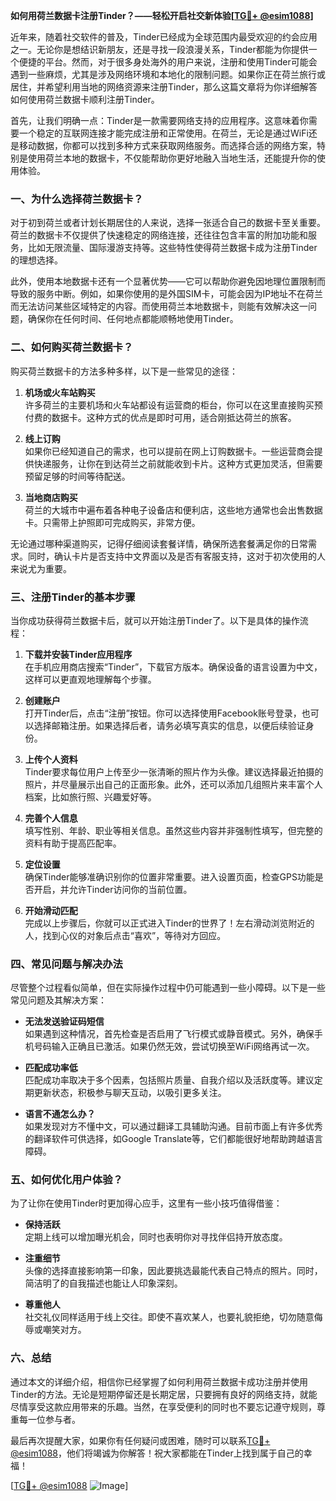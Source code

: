 **如何用荷兰数据卡注册Tinder？——轻松开启社交新体验[[TG💪+ @esim1088](https://t.me/s/esim1088)]**

近年来，随着社交软件的普及，Tinder已经成为全球范围内最受欢迎的约会应用之一。无论你是想结识新朋友，还是寻找一段浪漫关系，Tinder都能为你提供一个便捷的平台。然而，对于很多身处海外的用户来说，注册和使用Tinder可能会遇到一些麻烦，尤其是涉及网络环境和本地化的限制问题。如果你正在荷兰旅行或居住，并希望利用当地的网络资源来注册Tinder，那么这篇文章将为你详细解答如何使用荷兰数据卡顺利注册Tinder。

首先，让我们明确一点：Tinder是一款需要网络支持的应用程序。这意味着你需要一个稳定的互联网连接才能完成注册和正常使用。在荷兰，无论是通过WiFi还是移动数据，你都可以找到多种方式来获取网络服务。而选择合适的网络方案，特别是使用荷兰本地的数据卡，不仅能帮助你更好地融入当地生活，还能提升你的使用体验。

### **一、为什么选择荷兰数据卡？**

对于初到荷兰或者计划长期居住的人来说，选择一张适合自己的数据卡至关重要。荷兰的数据卡不仅提供了快速稳定的网络连接，还往往包含丰富的附加功能和服务，比如无限流量、国际漫游支持等。这些特性使得荷兰数据卡成为注册Tinder的理想选择。

此外，使用本地数据卡还有一个显著优势——它可以帮助你避免因地理位置限制而导致的服务中断。例如，如果你使用的是外国SIM卡，可能会因为IP地址不在荷兰而无法访问某些区域特定的内容。而使用荷兰本地数据卡，则能有效解决这一问题，确保你在任何时间、任何地点都能顺畅地使用Tinder。

### **二、如何购买荷兰数据卡？**

购买荷兰数据卡的方法多种多样，以下是一些常见的途径：

1. **机场或火车站购买**  
   许多荷兰的主要机场和火车站都设有运营商的柜台，你可以在这里直接购买预付费的数据卡。这种方式的优点是即时可用，适合刚抵达荷兰的旅客。

2. **线上订购**  
   如果你已经知道自己的需求，也可以提前在网上订购数据卡。一些运营商会提供快递服务，让你在到达荷兰之前就能收到卡片。这种方式更加灵活，但需要预留足够的时间等待配送。

3. **当地商店购买**  
   荷兰的大城市中遍布着各种电子设备店和便利店，这些地方通常也会出售数据卡。只需带上护照即可完成购买，非常方便。

无论通过哪种渠道购买，记得仔细阅读套餐详情，确保所选套餐满足你的日常需求。同时，确认卡片是否支持中文界面以及是否有客服支持，这对于初次使用的人来说尤为重要。

### **三、注册Tinder的基本步骤**

当你成功获得荷兰数据卡后，就可以开始注册Tinder了。以下是具体的操作流程：

1. **下载并安装Tinder应用程序**  
   在手机应用商店搜索“Tinder”，下载官方版本。确保设备的语言设置为中文，这样可以更直观地理解每个步骤。

2. **创建账户**  
   打开Tinder后，点击“注册”按钮。你可以选择使用Facebook账号登录，也可以选择邮箱注册。如果选择后者，请务必填写真实的信息，以便后续验证身份。

3. **上传个人资料**  
   Tinder要求每位用户上传至少一张清晰的照片作为头像。建议选择最近拍摄的照片，并尽量展示出自己的正面形象。此外，还可以添加几组照片来丰富个人档案，比如旅行照、兴趣爱好等。

4. **完善个人信息**  
   填写性别、年龄、职业等相关信息。虽然这些内容并非强制性填写，但完整的资料有助于提高匹配率。

5. **定位设置**  
   确保Tinder能够准确识别你的位置非常重要。进入设置页面，检查GPS功能是否开启，并允许Tinder访问你的当前位置。

6. **开始滑动匹配**  
   完成以上步骤后，你就可以正式进入Tinder的世界了！左右滑动浏览附近的人，找到心仪的对象后点击“喜欢”，等待对方回应。

### **四、常见问题与解决办法**

尽管整个过程看似简单，但在实际操作过程中仍可能遇到一些小障碍。以下是一些常见问题及其解决方案：

- **无法发送验证码短信**  
  如果遇到这种情况，首先检查是否启用了飞行模式或静音模式。另外，确保手机号码输入正确且已激活。如果仍然无效，尝试切换至WiFi网络再试一次。

- **匹配成功率低**  
  匹配成功率取决于多个因素，包括照片质量、自我介绍以及活跃度等。建议定期更新状态，积极参与聊天互动，以吸引更多关注。

- **语言不通怎么办？**  
  如果发现对方不懂中文，可以通过翻译工具辅助沟通。目前市面上有许多优秀的翻译软件可供选择，如Google Translate等，它们都能很好地帮助跨越语言障碍。

### **五、如何优化用户体验？**

为了让你在使用Tinder时更加得心应手，这里有一些小技巧值得借鉴：

- **保持活跃**  
  定期上线可以增加曝光机会，同时也表明你对寻找伴侣持开放态度。

- **注重细节**  
  头像的选择直接影响第一印象，因此要挑选最能代表自己特点的照片。同时，简洁明了的自我描述也能让人印象深刻。

- **尊重他人**  
  社交礼仪同样适用于线上交往。即使不喜欢某人，也要礼貌拒绝，切勿随意侮辱或嘲笑对方。

### **六、总结**

通过本文的详细介绍，相信你已经掌握了如何利用荷兰数据卡成功注册并使用Tinder的方法。无论是短期停留还是长期定居，只要拥有良好的网络支持，就能尽情享受这款应用带来的乐趣。当然，在享受便利的同时也不要忘记遵守规则，尊重每一位参与者。

最后再次提醒大家，如果你有任何疑问或困难，随时可以联系[TG💪+ @esim1088](https://t.me/s/esim1088)，他们将竭诚为你解答！祝大家都能在Tinder上找到属于自己的幸福！

[[TG💪+ @esim1088](https://t.me/s/esim1088) ![Image](https://i.postimg.cc/4NQfJmqS/Snipaste-2025-05-13-00-14-12.png)]
